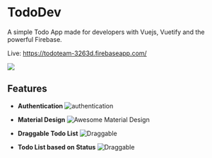 # TodoDev
A simple Todo App made for developers with Vuejs, Vuetify and the powerful Firebase.

Live: https://todoteam-3263d.firebaseapp.com/

![
](https://i.imgur.com/LPOv1nz.png)

## Features
- **Authentication** ![authentication](https://i.imgur.com/xsK9SQK.gif)

- **Material Design** ![Awesome Material Design](https://imgur.com/pyTyEjL.png)

- **Draggable Todo List** ![Draggable](https://imgur.com/6fEmPRB.png)

- **Todo List based on Status** ![Draggable](https://i.imgur.com/ltSRkTZ.png)
